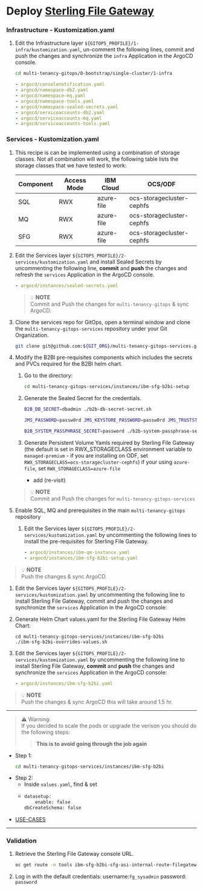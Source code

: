 # Deploy [Sterling File Gateway](https://developer.ibm.com/components/sterling/tutorials/)


### Infrastructure - Kustomization.yaml
1. Edit the Infrastructure layer `${GITOPS_PROFILE}/1-infra/kustomization.yaml`, un-comment the following lines, commit and push the changes and synchronize the `infra` Application in the ArgoCD console.

    ```bash        
    cd multi-tenancy-gitops/0-bootstrap/single-cluster/1-infra
    ```

    ```yaml
    - argocd/consolenotification.yaml
    - argocd/namespace-db2.yaml
    - argocd/namespace-mq.yaml
    - argocd/namespace-tools.yaml
    - argocd/namespace-sealed-secrets.yaml
    - argocd/serviceaccounts-db2.yaml
    - argocd/serviceaccounts-mq.yaml
    - argocd/serviceaccounts-tools.yaml
    ```

### Services - Kustomization.yaml

1. This recipe is can be implemented using a combination of storage classes. Not all combination will work, the following table lists the storage classes that we have tested to work:

    | Component | Access Mode | IBM Cloud | OCS/ODF |
    | --- | --- | --- | --- |
    | SQL | RWX | azure-file | ocs-storagecluster-cephfs |
    | MQ | RWX | azure-file | ocs-storagecluster-cephfs |
    | SFG | RWX | azure-file | ocs-storagecluster-cephfs |

1. Edit the Services layer `${GITOPS_PROFILE}/2-services/kustomization.yaml` and install Sealed Secrets by uncommenting the following line, **commit** and **push** the changes and refresh the `services` Application in the ArgoCD console.
    ```yaml
    - argocd/instances/sealed-secrets.yaml
    ```

    >  💡 **NOTE**  
    > Commit and Push the changes for `multi-tenancy-gitops` & sync ArgoCD. 

1. Clone the services repo for GitOps, open a terminal window and clone the `multi-tenancy-gitops-services` repository under your Git Organization.
        
    ```bash
    git clone git@github.com:${GIT_ORG}/multi-tenancy-gitops-services.git
    ```

2. Modify the B2BI pre-requisites components which includes the secrets and PVCs required for the B2BI helm chart.

    1. Go to the directory:

        ```bash
        cd multi-tenancy-gitops-services/instances/ibm-sfg-b2bi-setup
        ```

    1. Generate the Sealed Secret for the credentials.
        ```bash
        B2B_DB_SECRET=dbadmin ./b2b-db-secret-secret.sh
        ```
        ```bash
        JMS_PASSWORD=passw0rd JMS_KEYSTORE_PASSWORD=passw0rd JMS_TRUSTSTORE_PASSWORD=passw0rd ./b2b-jms-secret.sh
        ```
        ```bash
        B2B_SYSTEM_PASSPHRASE_SECRET=password ./b2b-system-passphrase-secret.sh
        ```

    1. Generate Persistent Volume Yamls required by Sterling File Gateway (the default is set in RWX_STORAGECLASS environment variable to `managed-premium` - if you are installing on ODF, set `RWX_STORAGECLASS=ocs-storagecluster-cephfs`) if your using `azure-file`, set `RWX_STORAGECLASS=azure-file`

        - add (re-visit)
    >  💡 **NOTE**  
    > Commit and Push the changes for `multi-tenancy-gitops-services` 

1. Enable SQL, MQ and prerequisites in the main `multi-tenancy-gitops` repository

    1. Edit the Services layer `${GITOPS_PROFILE}/2-services/kustomization.yaml` by uncommenting the following lines to install the pre-requisites for Sterling File Gateway.
        ```yaml
        - argocd/instances/ibm-qm-instance.yaml
        - argocd/instances/ibm-sfg-b2bi-setup.yaml
        ```

>  💡 **NOTE**  
> Push the changes & sync ArgoCD. 

1. Edit the Services layer `${GITOPS_PROFILE}/2-services/kustomization.yaml` by uncommenting the following line to install Sterling File Gateway, commit and push the changes and synchronize the `services` Application in the ArgoCD console:
   
1. Generate Helm Chart values.yaml for the Sterling File Gateway Helm Chart:
    ```
    cd multi-tenancy-gitops-services/instances/ibm-sfg-b2bi
    ./ibm-sfg-b2bi-overrides-values.sh
    ```
1. Edit the Services layer `${GITOPS_PROFILE}/2-services/kustomization.yaml` by uncommenting the following line to install Sterling File Gateway, **commit** and **push** the changes and synchronize the `services` Application in the ArgoCD console:

    ```yaml
    - argocd/instances/ibm-sfg-b2bi.yaml
    ```

>  💡 **NOTE**  
> Push the changes & sync ArgoCD this will take around 1.5 hr.
---
> **⚠️** Warning:  
> If you decided to scale the pods or upgrade the verison you should do the following steps:
>> **This is to avoid going through the job again**

- Step 1:
    ```bash
    cd multi-tenancy-gitops-services/instances/ibm-sfg-b2bi
    ```
- Step 2:
  - Inside `values.yaml`, find & set 
  - ```bash
    datasetup:
        enable: false
    dbCreateSchema: false
    ```
- [USE-CASES](https://github.ibm.com/client-engineering-devops/general-admin/blob/master/tips/gitops/sterling/Scenarios.md)
___

### Validation

1.  Retrieve the Sterling File Gateway console URL.

    ```bash
    oc get route -n tools ibm-sfg-b2bi-sfg-asi-internal-route-filegateway -o template --template='https://{{.spec.host}}'
    ```

2. Log in with the default credentials:  username:`fg_sysadmin` password: `password` 